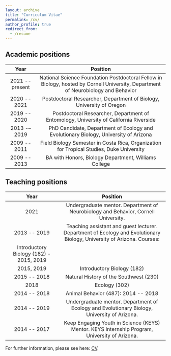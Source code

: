 ```yaml
---
layout: archive
title: "Curriculum Vitae"
permalink: /cv/
author_profile: true
redirect_from:
  - /resume
---
```


## Academic positions

| Year | Position |
|:----:|:--------:|
| 2021 -- present | National Science Foundation Postdoctoral Fellow in Biology, hosted by Cornell University, Department of Neurobiology and Behavior |
| 2020 -- 2021 | Postdoctoral Researcher, Department of Biology, University of Oregon |
| 2019 -- 2020 | Postdoctoral Researcher, Department of Entomology, University of California Riverside |
| 2013 -– 2019 | PhD Candidate, Department of Ecology and Evolutionary Biology, University of Arizona |
| 2009 -- 2011 | Field Biology Semester in Costa Rica, Organization for Tropical Studies, Duke University |
| 2009 -- 2013 | BA with Honors, Biology Department, Williams College|

## Teaching positions

| Year | Position |
|:----:|:--------:|
| 2021 | Undergraduate mentor. Department of Neurobiology and Behavior, Cornell University. |
|2013 -- 2019 | Teaching assistant and guest lecturer. Department of Ecology and Evolutionary Biology, University of Arizona.  Courses: 
Introductory Biology (182) - 2015, 2019|
| 2015, 2019 | Introductory Biology (182) |
| 2015 -- 2018 | Natural History of the Southwest (230) |
| 2018 | Ecology (302) |
| 2014 -- 2018 | Animal Behavior (487): 2014 -- 2018  |
| 2014 -- 2019 | Undergraduate mentor. Department of Ecology and Evolutionary Biology, University of Arizona. |
| 2014 -- 2017 | Keep Engaging Youth in Science (KEYS) Mentor. KEYS Internship Program, University of Arizona. |

For further information, please see here: [CV](http://gosmith2.github.io/pdf/__).
